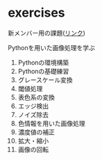 
# exercises

新メンバー用の課題([リンク](https://github.com/tomomiyazaki/exercises))

Pythonを用いた画像処理を学ぶ


1. Pythonの環境構築
2. Pythonの基礎練習
3. グレースケール変換
4. 閾値処理
5. 表色系の変換
6. エッジ検出
7. ノイズ除去
8. 色情報を用いた画像処理
9. 濃度値の補正
10. 拡大・縮小
11. 画像の回転
